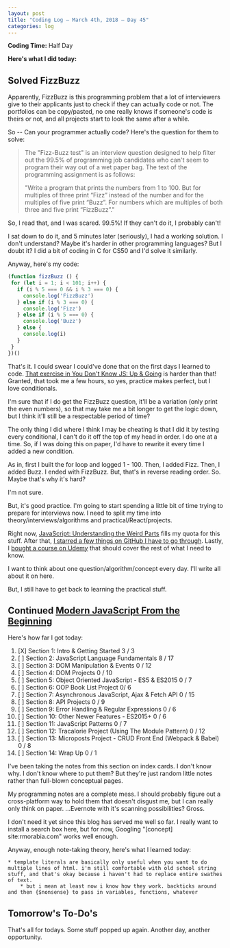 ```yaml
---
layout: post
title: "Coding Log — March 4th, 2018 — Day 45"
categories: log
---
```


**Coding Time:** Half Day

**Here's what I did today:**

## Solved FizzBuzz

Apparently, FizzBuzz is this programming problem that a lot of interviewers give to their applicants just to check if they can actually code or not. The portfolios can be copy/pasted, no one really knows if someone's code is theirs or not, and all projects start to look the same after a while.

So -- Can your programmer actually code? Here's the question for them to solve:

> The "Fizz-Buzz test" is an interview question designed  to help filter out the 99.5% of programming job candidates who can't seem to program their way out of a wet paper bag. The text of the programming assignment is as follows:
>
> "Write a program that prints the numbers from 1 to 100. But for multiples of three print “Fizz” instead of the number and for the multiples of five print “Buzz”. For numbers which are multiples of both three and five print “FizzBuzz”."

So, I read that, and I was scared. 99.5%! If they can't do it, I probably can't!

I sat down to do it, and 5 minutes later (seriously), I had a working solution. I don't understand? Maybe it's harder in other programming languages? But I doubt it? I did a bit of coding in C for CS50 and I'd solve it similarly.

Anyway, here's my code:

```js
(function fizzBuzz () {
 for (let i = 1; i < 101; i++) {
   if (i % 5 === 0 && i % 3 === 0) {
     console.log('FizzBuzz')
   } else if (i % 3 === 0) {
     console.log('Fizz')
   } else if (i % 5 === 0) {
     console.log('Buzz')
   } else {
     console.log(i)
   }
 }
})()
```

That's it. I could swear I could've done that on the first days I learned to code. [That exercise in You Don't Know JS: Up & Going](http://rmorabia.com/tinyjs) is harder than that! Granted, that took me a few hours, so yes, practice makes perfect, but I love conditionals.

I'm sure that if I do get the FizzBuzz question, it'll be a variation (only print the even numbers), so that may take me a bit longer to get the logic down, but I think it'll still be a respectable period of time? 

The only thing I did where I think I may be cheating is that I did it by testing every conditional, I can't do it off the top of my head in order. I do one at a time. So, if I was doing this on paper, I'd have to rewrite it every time I added a new condition.

As in, first I built the for loop and logged 1 - 100. Then, I added Fizz. Then, I added Buzz. I ended with FizzBuzz. But, that's in reverse reading order. So. Maybe that's why it's hard?

I'm not sure.

But, it's good practice. I'm going to start spending a little bit of time trying to prepare for interviews now. I need to split my time into theory/interviews/algorithms and practical/React/projects. 

Right now, [JavaScript: Understanding the Weird Parts](http://udemy.com/understanding-javascript) fills my quota for this stuff. After that, [I starred a few things on GitHub I have to go through](https://github.com/rmorabia?tab=stars). Lastly, I [bought a course on Udemy](https://www.udemy.com/coding-interview-bootcamp-algorithms-and-data-structure/) that should cover the rest of what I need to know.

I want to think about one question/algorithm/concept every day. I'll write all about it on here. 

But, I still have to get back to learning the practical stuff.

## Continued [Modern JavaScript From the Beginning](https://www.udemy.com/modern-javascript-from-the-beginning)

Here's how far I got today: 

1. [X] Section 1: Intro & Getting Started 3 / 3
2. [ ] Section 2: JavaScript Language Fundamentals 8 / 17
3. [ ] Section 3: DOM Manipulation & Events 0 / 12
4. [ ] Section 4: DOM Projects 0 / 10
5. [ ] Section 5: Object Oriented JavaScript - ES5 & ES2015 0 / 7
6. [ ] Section 6: OOP Book List Project 0/ 6
7. [ ] Section 7: Asynchronous JavaScript, Ajax & Fetch API 0 / 15
8. [ ] Section 8: API Projects 0 / 9
9. [ ] Section 9: Error Handling & Regular Expressions 0 / 6
10. [ ] Section 10: Other Newer Features - ES2015+ 0 / 6
11. [ ] Section 11: JavaScript Patterns 0 / 7
12. [ ] Section 12: Tracalorie Project (Using The Module Pattern) 0 / 12
13. [ ] Section 13: Microposts Project - CRUD Front End (Webpack & Babel) 0 / 8
14. [ ] Section 14: Wrap Up 0 / 1

I've been taking the notes from this section on index cards. I don't know why. I don't know where to put them? But they're just random little notes rather than full-blown conceptual pages.

My programming notes are a complete mess. I should probably figure out a cross-platform way to hold them that doesn't disgust me, but I can really only think on paper. ...Evernote with it's scanning possibilities? Gross. 

I don't need it yet since this blog has served me well so far. I really want to install a search box here, but for now, Googling "[concept] site:rmorabia.com" works well enough.

Anyway, enough note-taking theory, here's what I learned today:

```
* template literals are basically only useful when you want to do multiple lines of html. i'm still comfortable with old school string stuff, and that's okay because i haven't had to replace entire swathes of text.
    * but i mean at least now i know how they work. backticks around and then {$nonsense} to pass in variables, functions, whatever
```
## Tomorrow's To-Do's

That's all for todays. Some stuff popped up again. Another day, another opportunity.

